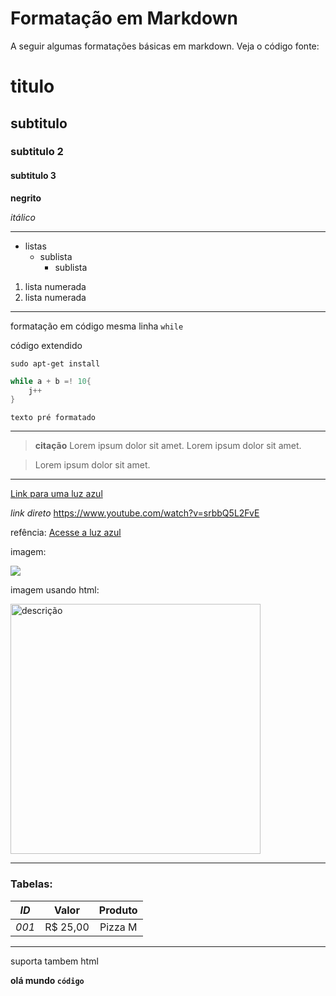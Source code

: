 # **Formatação em Markdown**
A seguir algumas formatações básicas em markdown. Veja o código fonte:
#
# titulo
## subtitulo
### subtitulo 2
#### subtitulo 3

**negrito**

*itálico*
***
- listas
  - sublista
    - sublista

1. lista numerada
2. lista numerada
***
formatação em código mesma linha `while`

código extendido
```console
sudo apt-get install
```

```c
while a + b =! 10{
    j++
}
```

    texto pré formatado
***
> **citação** Lorem ipsum dolor sit amet.
> Lorem ipsum dolor sit amet.

> Lorem ipsum dolor sit amet.
***
[Link para uma luz azul](https://www.youtube.com/watch?v=srbbQ5L2FvE)

*link direto* https://www.youtube.com/watch?v=srbbQ5L2FvE

refência: [Acesse a luz azul][link-luzAzul]


[link-luzAzul]: https://www.youtube.com/watch?v=srbbQ5L2FvE

imagem:

![](https://starecat.com/content/wp-content/uploads/die-for-the-first-time-dark-souls-achievement-dog-doge-meme.jpg)

imagem usando html:

<img src="https://starecat.com/content/wp-content/uploads/die-for-the-first-time-dark-souls-achievement-dog-doge-meme.jpg" alt="descrição" style="400px; width:400px;"/>

***

### Tabelas:
|*ID*|Valor|Produto|
|:-:|:-:|:-:|
|*001*|R$ 25,00| Pizza M|
---

suporta tambem html

<b> olá mundo `código`<b>

